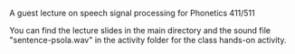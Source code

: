 A guest lecture on speech signal processing for Phonetics 411/511

You can find the lecture slides in the main directory and the sound file "sentence-psola.wav" in the activity folder for the class hands-on activity.
